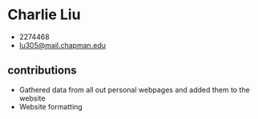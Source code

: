 # Charlie Liu 

- 2274468
- lu305@mail.chapman.edu

## contributions

- Gathered data from all out personal webpages and added them to the website
- Website formatting

